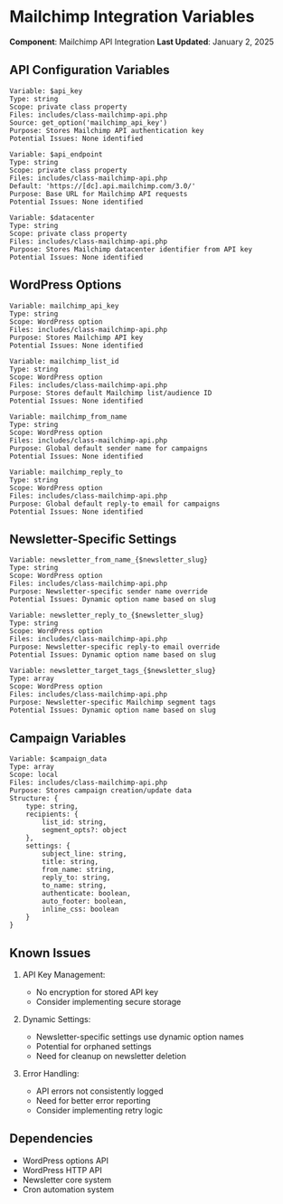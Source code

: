 # Mailchimp Integration Variables
**Component**: Mailchimp API Integration
**Last Updated**: January 2, 2025

## API Configuration Variables
```
Variable: $api_key
Type: string
Scope: private class property
Files: includes/class-mailchimp-api.php
Source: get_option('mailchimp_api_key')
Purpose: Stores Mailchimp API authentication key
Potential Issues: None identified
```

```
Variable: $api_endpoint
Type: string
Scope: private class property
Files: includes/class-mailchimp-api.php
Default: 'https://[dc].api.mailchimp.com/3.0/'
Purpose: Base URL for Mailchimp API requests
Potential Issues: None identified
```

```
Variable: $datacenter
Type: string
Scope: private class property
Files: includes/class-mailchimp-api.php
Purpose: Stores Mailchimp datacenter identifier from API key
Potential Issues: None identified
```

## WordPress Options
```
Variable: mailchimp_api_key
Type: string
Scope: WordPress option
Files: includes/class-mailchimp-api.php
Purpose: Stores Mailchimp API key
Potential Issues: None identified
```

```
Variable: mailchimp_list_id
Type: string
Scope: WordPress option
Files: includes/class-mailchimp-api.php
Purpose: Stores default Mailchimp list/audience ID
Potential Issues: None identified
```

```
Variable: mailchimp_from_name
Type: string
Scope: WordPress option
Files: includes/class-mailchimp-api.php
Purpose: Global default sender name for campaigns
Potential Issues: None identified
```

```
Variable: mailchimp_reply_to
Type: string
Scope: WordPress option
Files: includes/class-mailchimp-api.php
Purpose: Global default reply-to email for campaigns
Potential Issues: None identified
```

## Newsletter-Specific Settings
```
Variable: newsletter_from_name_{$newsletter_slug}
Type: string
Scope: WordPress option
Files: includes/class-mailchimp-api.php
Purpose: Newsletter-specific sender name override
Potential Issues: Dynamic option name based on slug
```

```
Variable: newsletter_reply_to_{$newsletter_slug}
Type: string
Scope: WordPress option
Files: includes/class-mailchimp-api.php
Purpose: Newsletter-specific reply-to email override
Potential Issues: Dynamic option name based on slug
```

```
Variable: newsletter_target_tags_{$newsletter_slug}
Type: array
Scope: WordPress option
Files: includes/class-mailchimp-api.php
Purpose: Newsletter-specific Mailchimp segment tags
Potential Issues: Dynamic option name based on slug
```

## Campaign Variables
```
Variable: $campaign_data
Type: array
Scope: local
Files: includes/class-mailchimp-api.php
Purpose: Stores campaign creation/update data
Structure: {
    type: string,
    recipients: {
        list_id: string,
        segment_opts?: object
    },
    settings: {
        subject_line: string,
        title: string,
        from_name: string,
        reply_to: string,
        to_name: string,
        authenticate: boolean,
        auto_footer: boolean,
        inline_css: boolean
    }
}
```

## Known Issues
1. API Key Management:
   - No encryption for stored API key
   - Consider implementing secure storage

2. Dynamic Settings:
   - Newsletter-specific settings use dynamic option names
   - Potential for orphaned settings
   - Need for cleanup on newsletter deletion

3. Error Handling:
   - API errors not consistently logged
   - Need for better error reporting
   - Consider implementing retry logic

## Dependencies
- WordPress options API
- WordPress HTTP API
- Newsletter core system
- Cron automation system
``` 